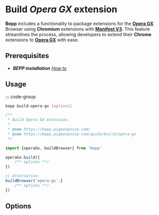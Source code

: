 # Build _Opera GX_ extension

**Bepp** includes a functionality to package extensions for the [**Opera GX**](https://www.opera.com/) Browser using **Chromium** extensions with [**Manifest V3**](https://developer.chrome.com/docs/extensions/reference/manifest). This feature streamlines the process, allowing developers to extend their **Chrome** extensions to [**Opera GX**](https://www.opera.com/) with ease.

## Prerequisites

- **__BEPP_ installation_** [_How to_](/guide/getting-started#installation)

## Usage

::: code-group

```bash
bepp build-opera-gx [options]
```

```js
/**
 * Build Opera GX extension.
 * 
 * @see https://bepp.pigeonposse.com/
 * @see https://bepp.pigeonposse.com/guide/build/opera-gx
 */

import {operaGx, buildBrowser} from 'bepp'

operaGx.build({
    /** options **/
})

// Alternative:
buildBrowser('opera-gx',{
    /** options **/
})
```

## Options

<!--@include: ../../partials/build-browser-chromium-input.md-->
<!--@include: ../../partials/build-browser-shared.md-->
<!--@include: ../../partials/options-shared.md-->
